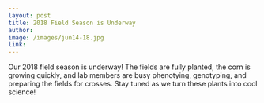 ```yaml
---
layout: post
title: 2018 Field Season is Underway
author: 
image: /images/jun14-18.jpg
link: 
---
```


Our 2018 field season is underway! The fields are fully planted, the corn is growing quickly, and lab members are busy phenotying, genotyping, and preparing the fields for crosses. Stay tuned as we turn these plants into cool science!
